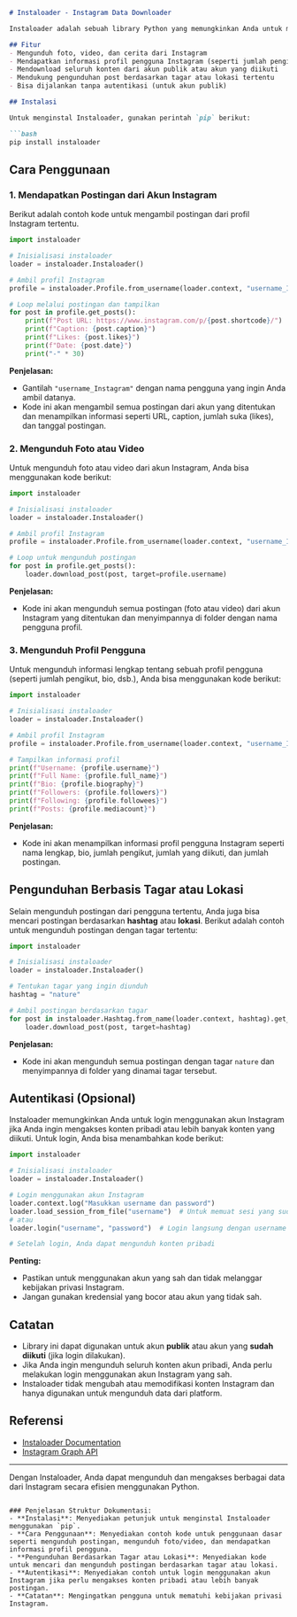 
```markdown
# Instaloader - Instagram Data Downloader

Instaloader adalah sebuah library Python yang memungkinkan Anda untuk mengunduh data dari Instagram, termasuk postingan, cerita, profil, dan banyak lagi. Library ini mudah digunakan dan tidak memerlukan API resmi dari Instagram.

## Fitur
- Mengunduh foto, video, dan cerita dari Instagram
- Mendapatkan informasi profil pengguna Instagram (seperti jumlah pengikut, bio, dsb.)
- Mendownload seluruh konten dari akun publik atau akun yang diikuti
- Mendukung pengunduhan post berdasarkan tagar atau lokasi tertentu
- Bisa dijalankan tanpa autentikasi (untuk akun publik)

## Instalasi

Untuk menginstal Instaloader, gunakan perintah `pip` berikut:

```bash
pip install instaloader
```

## Cara Penggunaan

### 1. Mendapatkan Postingan dari Akun Instagram

Berikut adalah contoh kode untuk mengambil postingan dari profil Instagram tertentu.

```python
import instaloader

# Inisialisasi instaloader
loader = instaloader.Instaloader()

# Ambil profil Instagram
profile = instaloader.Profile.from_username(loader.context, "username_Instagram")

# Loop melalui postingan dan tampilkan
for post in profile.get_posts():
    print(f"Post URL: https://www.instagram.com/p/{post.shortcode}/")
    print(f"Caption: {post.caption}")
    print(f"Likes: {post.likes}")
    print(f"Date: {post.date}")
    print("-" * 30)
```

**Penjelasan:**
- Gantilah `"username_Instagram"` dengan nama pengguna yang ingin Anda ambil datanya.
- Kode ini akan mengambil semua postingan dari akun yang ditentukan dan menampilkan informasi seperti URL, caption, jumlah suka (likes), dan tanggal postingan.

### 2. Mengunduh Foto atau Video

Untuk mengunduh foto atau video dari akun Instagram, Anda bisa menggunakan kode berikut:

```python
import instaloader

# Inisialisasi instaloader
loader = instaloader.Instaloader()

# Ambil profil Instagram
profile = instaloader.Profile.from_username(loader.context, "username_Instagram")

# Loop untuk mengunduh postingan
for post in profile.get_posts():
    loader.download_post(post, target=profile.username)
```

**Penjelasan:**
- Kode ini akan mengunduh semua postingan (foto atau video) dari akun Instagram yang ditentukan dan menyimpannya di folder dengan nama pengguna profil.

### 3. Mengunduh Profil Pengguna

Untuk mengunduh informasi lengkap tentang sebuah profil pengguna (seperti jumlah pengikut, bio, dsb.), Anda bisa menggunakan kode berikut:

```python
import instaloader

# Inisialisasi instaloader
loader = instaloader.Instaloader()

# Ambil profil Instagram
profile = instaloader.Profile.from_username(loader.context, "username_Instagram")

# Tampilkan informasi profil
print(f"Username: {profile.username}")
print(f"Full Name: {profile.full_name}")
print(f"Bio: {profile.biography}")
print(f"Followers: {profile.followers}")
print(f"Following: {profile.followees}")
print(f"Posts: {profile.mediacount}")
```

**Penjelasan:**
- Kode ini akan menampilkan informasi profil pengguna Instagram seperti nama lengkap, bio, jumlah pengikut, jumlah yang diikuti, dan jumlah postingan.

## Pengunduhan Berbasis Tagar atau Lokasi

Selain mengunduh postingan dari pengguna tertentu, Anda juga bisa mencari postingan berdasarkan **hashtag** atau **lokasi**. Berikut adalah contoh untuk mengunduh postingan dengan tagar tertentu:

```python
import instaloader

# Inisialisasi instaloader
loader = instaloader.Instaloader()

# Tentukan tagar yang ingin diunduh
hashtag = "nature"

# Ambil postingan berdasarkan tagar
for post in instaloader.Hashtag.from_name(loader.context, hashtag).get_posts():
    loader.download_post(post, target=hashtag)
```

**Penjelasan:**
- Kode ini akan mengunduh semua postingan dengan tagar `nature` dan menyimpannya di folder yang dinamai tagar tersebut.

## Autentikasi (Opsional)

Instaloader memungkinkan Anda untuk login menggunakan akun Instagram jika Anda ingin mengakses konten pribadi atau lebih banyak konten yang diikuti. Untuk login, Anda bisa menambahkan kode berikut:

```python
import instaloader

# Inisialisasi instaloader
loader = instaloader.Instaloader()

# Login menggunakan akun Instagram
loader.context.log("Masukkan username dan password")
loader.load_session_from_file("username")  # Untuk memuat sesi yang sudah disimpan sebelumnya
# atau
loader.login("username", "password")  # Login langsung dengan username dan password

# Setelah login, Anda dapat mengunduh konten pribadi
```

**Penting:**
- Pastikan untuk menggunakan akun yang sah dan tidak melanggar kebijakan privasi Instagram.
- Jangan gunakan kredensial yang bocor atau akun yang tidak sah.

## Catatan
- Library ini dapat digunakan untuk akun **publik** atau akun yang **sudah diikuti** (jika login dilakukan).
- Jika Anda ingin mengunduh seluruh konten akun pribadi, Anda perlu melakukan login menggunakan akun Instagram yang sah.
- Instaloader tidak mengubah atau memodifikasi konten Instagram dan hanya digunakan untuk mengunduh data dari platform.

## Referensi
- [Instaloader Documentation](https://instaloader.github.io/)
- [Instagram Graph API](https://developers.facebook.com/docs/instagram-api)

---

Dengan Instaloader, Anda dapat mengunduh dan mengakses berbagai data dari Instagram secara efisien menggunakan Python.
```

### Penjelasan Struktur Dokumentasi:
- **Instalasi**: Menyediakan petunjuk untuk menginstal Instaloader menggunakan `pip`.
- **Cara Penggunaan**: Menyediakan contoh kode untuk penggunaan dasar seperti mengunduh postingan, mengunduh foto/video, dan mendapatkan informasi profil pengguna.
- **Pengunduhan Berdasarkan Tagar atau Lokasi**: Menyediakan kode untuk mencari dan mengunduh postingan berdasarkan tagar atau lokasi.
- **Autentikasi**: Menyediakan contoh untuk login menggunakan akun Instagram jika perlu mengakses konten pribadi atau lebih banyak postingan.
- **Catatan**: Mengingatkan pengguna untuk mematuhi kebijakan privasi Instagram.

